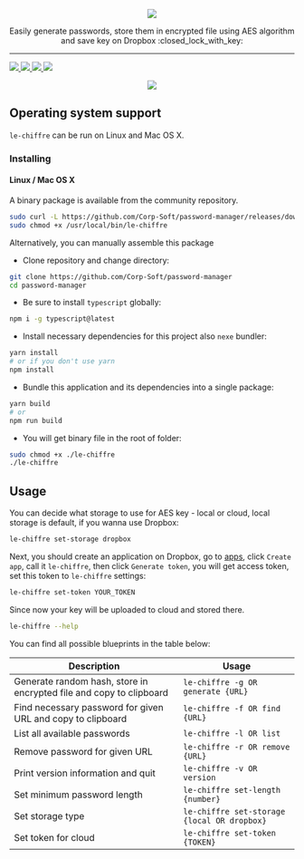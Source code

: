 <p align="center">
    <img src="https://dewey.tailorbrands.com/production/brand_version_mockup_image/365/463755365_f7ec8898-66d6-4a47-82db-9dc74f75c367.png?cb=1514282278">
</p>
<p align="center">
    Easily generate passwords, store them in encrypted file using AES algorithm and save key on Dropbox :closed_lock_with_key:
</p>

<hr>

<p>
<a href="https://github.com/Corp-Soft/password-manager/blob/master/LICENSE">
    <img src="https://img.shields.io/badge/License-MIT-blue.svg">
</a>

<a href="https://travis-ci.org/Corp-Soft/password-manager">
    <img src="https://travis-ci.org/Corp-Soft/password-manager.svg">
</a>

<a href="https://scrutinizer-ci.com/g/Corp-Soft/password-manager">
    <img src="https://scrutinizer-ci.com/g/Corp-Soft/password-manager/badges/quality-score.png?b=master">
</a>

<a href="https://badges.frapsoft.com/typescript/awesome/typescript.png?v=100">
    <img src="https://badges.frapsoft.com/typescript/awesome/typescript.png?v=100">
</a>
</p>

<p align="center">
    <img src="https://i.imgur.com/Ghv5q3K.png">
</p>

<h2>Operating system support</h2>
<p><code>le-chiffre</code> can be run on Linux and Mac OS X.</p>

<h3>Installing</h3>

<h4>Linux / Mac OS X</h4>
<p>A binary package is available from the community repository.</p>

```bash
sudo curl -L https://github.com/Corp-Soft/password-manager/releases/download/1.0.0/le-chiffre-x86_64 -o /usr/local/bin/le-chiffre
sudo chmod +x /usr/local/bin/le-chiffre
```

<p>Alternatively, you can manually assemble this package</p>

<ul>
    <li>Clone repository and change directory:</li>
</ul>

```bash
git clone https://github.com/Corp-Soft/password-manager
cd password-manager
```

<ul>
    <li>Be sure to install <code>typescript</code> globally:</li>
</ul>

```bash
npm i -g typescript@latest
```

<ul>
    <li>Install necessary dependencies for this project also <code>nexe</code> bundler:</li>
</ul>

```bash
yarn install
# or if you don't use yarn
npm install
```

<ul>
    <li>Bundle this application and its dependencies into a single package:</li>
</ul>

```bash
yarn build
# or
npm run build
```

<ul>
    <li>You will get binary file in the root of folder:</li>
</ul>

```bash
sudo chmod +x ./le-chiffre
./le-chiffre
```
<h2>Usage</h2>

<p>You can decide what storage to use for AES key - local or cloud, local storage is default, if you wanna use Dropbox:</p>

```bash
le-chiffre set-storage dropbox
```

<p>Next, you should create an application on Dropbox, go to <a href="https://www.dropbox.com/developers/apps" rel="nofollow">apps</a>, click <code>Create app</code>, call it <code>le-chiffre</code>, then click <code>Generate token</code>, you will get access token, set this token to <code>le-chiffre</code> settings:</p>

```bash
le-chiffre set-token YOUR_TOKEN
```

<p>Since now your key will be uploaded to cloud and stored there.</p>

```bash
le-chiffre --help
```

<p>You can find all possible blueprints in the table below:</p>

| Description | Usage |
| ----------- | ----- |
| Generate random hash, store in encrypted file and copy to clipboard | <code>le-chiffre -g OR generate {URL}</code> |
| Find necessary password for given URL and copy to clipboard | <code>le-chiffre -f OR find {URL}</code> |
| List all available passwords | <code>le-chiffre -l OR list</code> |
| Remove password for given URL | <code>le-chiffre -r OR remove {URL}</code> |
| Print version information and quit | <code>le-chiffre -v OR version</code> |
| Set minimum password length | <code>le-chiffre set-length {number}</code> |
| Set storage type | <code>le-chiffre set-storage {local OR dropbox}</code> |
| Set token for cloud | <code>le-chiffre set-token {TOKEN}</code> |
